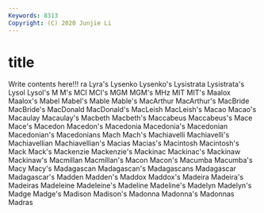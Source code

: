 ```yaml
---
Keywords: 8313
Copyright: (C) 2020 Junjie Li
---
```


# title

Write contents here!!!
ra 
Lyra's 
Lysenko 
Lysenko's 
Lysistrata 
Lysistrata's 
Lysol
Lysol's 
M 
M's 
MCI 
MCI's 
MGM 
MGM's 
MHz 
MIT 
MIT's
Maalox 
Maalox's 
Mabel 
Mabel's 
Mable 
Mable's 
MacArthur 
MacArthur's 
MacBride 
MacBride's
MacDonald 
MacDonald's 
MacLeish 
MacLeish's 
Macao 
Macao's 
Macaulay 
Macaulay's 
Macbeth 
Macbeth's
Maccabeus 
Maccabeus's 
Mace 
Mace's 
Macedon 
Macedon's 
Macedonia 
Macedonia's 
Macedonian 
Macedonian's
Macedonians 
Mach 
Mach's 
Machiavelli 
Machiavelli's 
Machiavellian 
Machiavellian's 
Macias 
Macias's 
Macintosh
Macintosh's 
Mack 
Mack's 
Mackenzie 
Mackenzie's 
Mackinac 
Mackinac's 
Mackinaw 
Mackinaw's 
Macmillan
Macmillan's 
Macon 
Macon's 
Macumba 
Macumba's 
Macy 
Macy's 
Madagascan 
Madagascan's 
Madagascans
Madagascar 
Madagascar's 
Madden 
Madden's 
Maddox 
Maddox's 
Madeira 
Madeira's 
Madeiras 
Madeleine
Madeleine's 
Madeline 
Madeline's 
Madelyn 
Madelyn's 
Madge 
Madge's 
Madison 
Madison's 
Madonna
Madonna's 
Madonnas 
Madras 

